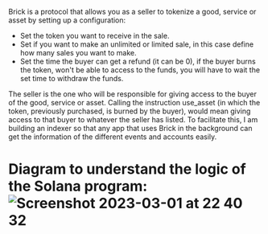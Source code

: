 Brick is a protocol that allows you as a seller to tokenize a good, service or asset by setting up a configuration:

- Set the token you want to receive in the sale.
- Set if you want to make an unlimited or limited sale, in this case define how many sales you want to make.
- Set the time the buyer can get a refund (it can be 0), if the buyer burns the token, won't be able to access to the funds, you will have to wait the set time to withdraw the funds.

The seller is the one who will be responsible for giving access to the buyer of the good, service or asset. Calling the instruction use_asset (in which the token, previously purchased, is burned by the buyer), would mean giving access to that buyer to whatever the seller has listed. To facilitate this, I am building an indexer so that any app that uses Brick in the background can get the information of the different events and accounts easily.

# Diagram to understand the logic of the Solana program:![Screenshot 2023-03-01 at 22 40 32](https://user-images.githubusercontent.com/32191898/222271446-954f59f2-c715-4813-822b-9028fdfbacc7.png)
